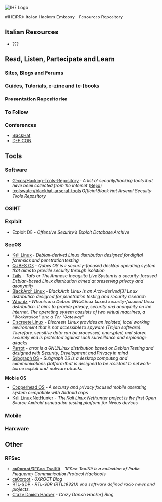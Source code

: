 ![IHE Logo](https://avatars1.githubusercontent.com/u/36404468?s=100)

#IHE(RR): Italian Hackers Embassy - Resources Repository



## Italian Resources
* ???

## Read, Listen, Partecipate and Learn

### Sites, Blogs and Forums
### Guides, Tutorials, e-zine and (e-)books
### Presentation Repositories
### To Follow
### Conferences
* [BlackHat](http://www.blackhat.com)
* [DEF CON](https://www.defcon.org)

## Tools
### Software
* [Gexos/Hacking-Tools-Repository](http://gexos.github.io/Hacking-Tools-Repository/) - *A list of security/hacking tools that have been collected from the internet* ([Repo](https://github.com/Gexos/Hacking-Tools-Repository))
* [toolswatch/blackhat-arsenal-tools](https://github.com/toolswatch/blackhat-arsenal-tools) *Official Black Hat Arsenal Security Tools Repository*

### OSINT

### Exploit
* [Exploit DB](https://www.exploit-db.com) - *Offensive Security’s Exploit Database Archive*

### SecOS
* [Kali Linux](https://www.kali.org) -  *Debian-derived Linux distribution designed for digital forensics and penetration testing*
* [QUBES OS](https://www.qubes-os.org) - *Qubes OS is a security-focused desktop operating system that aims to provide security through isolation*
* [Tails](https://tails.boum.org) - *Tails or The Amnesic Incognito Live System is a security-focused Debian-based Linux distribution aimed at preserving privacy and anonymity*
* [BlackArch Linux](https://blackarch.org) - *BlackArch Linux is an Arch-derived[3] Linux distribution designed for penetration testing and security research*
* [Whonix](https://www.whonix.org) - *Whonix is a Debian GNU/Linux based security-focused Linux distribution. It aims to provide privacy, security and anonymity on the internet. The operating system consists of two virtual machines, a "Workstation" and a Tor "Gateway"*
* [Discreete Linux](https://www.discreete-linux.org/) - *Discreete Linux provides an isolated, local working environment that is not accessible to spyware (Trojan software). Therefore, sensitive data can be processed, encrypted, and stored securely and is protected against such surveillance and espionage attacks*
* [Parrot](https://www.parrotsec.org) - *arrot is a GNU/Linux distribution based on Debian Testing and designed with Security, Development and Privacy in mind*
* [Subgraph OS](https://subgraph.com) - *Subgraph OS is a desktop computing and communications platform that is designed to be resistant to network-borne exploit and malware attacks*

**Mobile OS**

* [Copperhead OS](https://copperhead.co) - *A security and privacy focused mobile operating system compatible with Android apps*
* [Kali Linux NetHunter](https://www.kali.org/kali-linux-nethunter/) - *The Kali Linux NetHunter project is the first Open Source Android penetration testing platform for Nexus devices*

### Mobile


### Hardware


## Other
### RFSec
* [cn0xroot/RFSec-ToolKit](https://github.com/cn0xroot/RFSec-ToolKit) - *RFSec-ToolKit is a collection of Radio Frequency Communication Protocol Hacktools*
* [cn0xroot](https://cn0xroot.com) - *0XROOT Blog*
* [RTL-SDR](https://www.rtl-sdr.com) - *RTL-SDR (RTL2832U) and software defined radio news and projects.*
* [Crazy Danish Hacker](https://www.crazydanishhacker.com) - *Crazy Danish Hacker] Blog*
